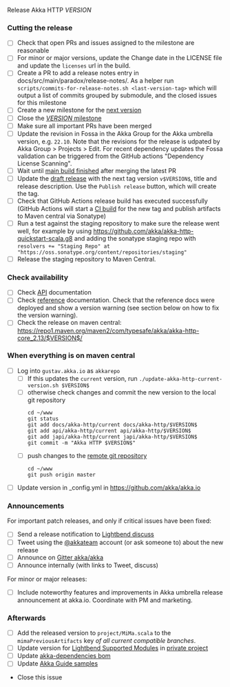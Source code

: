 Release Akka HTTP $VERSION$

<!--
Release Train Issue Template for Akka HTTP

(Liberally copied and adopted from Scala itself https://github.com/scala/scala-dev/blob/b11cd2e4a4431de7867db6b39362bea8fa6650e7/notes/releases/template.md)

For every release, use the `scripts/create-release-issue.sh` to make a copy of this file named after the release, and expand the variables.

Variables to be expanded in this template:
- VERSION=???

Key links:
  - akka/akka-http milestone: https://github.com/akka/akka-http/milestone/?
-->

### Cutting the release

- [ ] Check that open PRs and issues assigned to the milestone are reasonable
- [ ] For minor or major versions, update the Change date in the LICENSE file and update the `licenses` url in the build.
- [ ] Create a PR to add a release notes entry in docs/src/main/paradox/release-notes/. As a helper run `scripts/commits-for-release-notes.sh <last-version-tag>` which will output a list of commits grouped by submodule, and the closed issues for this milestone
- [ ] Create a new milestone for the [next version](https://github.com/akka/akka-http/milestones)
- [ ] Close the [$VERSION$ milestone](https://github.com/akka/akka-http/milestones?direction=asc&sort=due_date)
- [ ] Make sure all important PRs have been merged
- [ ] Update the revision in Fossa in the Akka Group for the Akka umbrella version, e.g. `22.10`. Note that the revisions for the release is udpated by Akka Group > Projects > Edit. For recent dependency updates the Fossa validation can be triggered from the GitHub actions "Dependency License Scanning".
- [ ] Wait until [main build finished](https://github.com/akka/akka-http/actions) after merging the latest PR
- [ ] Update the [draft release](https://github.com/akka/akka-http/releases) with the next tag version `v$VERSION$`, title and release description. Use the `Publish release` button, which will create the tag.
- [ ] Check that GitHub Actions release build has executed successfully (GitHub Actions will start a [CI build](https://github.com/akka/akka-http/actions) for the new tag and publish artifacts to Maven central via Sonatype)
- [ ] Run a test against the staging repository to make sure the release went well, for example by using https://github.com/akka/akka-http-quickstart-scala.g8 and adding the sonatype staging repo with `resolvers += "Staging Repo" at "https://oss.sonatype.org/content/repositories/staging"`
- [ ] Release the staging repository to Maven Central.

### Check availability

- [ ] Check [API](https://doc.akka.io/api/akka-http/$VERSION$/) documentation
- [ ] Check [reference](https://doc.akka.io/docs/akka-http/$VERSION$/) documentation. Check that the reference docs were deployed and show a version warning (see section below on how to fix the version warning).
- [ ] Check the release on maven central: https://repo1.maven.org/maven2/com/typesafe/akka/akka-http-core_2.13/$VERSION$/

### When everything is on maven central
  - [ ] Log into `gustav.akka.io` as `akkarepo` 
    - [ ] If this updates the `current` version, run `./update-akka-http-current-version.sh $VERSION$`
    - [ ] otherwise check changes and commit the new version to the local git repository
         ```
         cd ~/www
         git status
         git add docs/akka-http/current docs/akka-http/$VERSION$
         git add api/akka-http/current api/akka-http/$VERSION$
         git add japi/akka-http/current japi/akka-http/$VERSION$
         git commit -m "Akka HTTP $VERSION$"
         ```
    - [ ] push changes to the [remote git repository](https://github.com/akka/doc.akka.io)
         ```
         cd ~/www
         git push origin master
         ```
  - [ ] Update version in _config.yml in https://github.com/akka/akka.io

### Announcements

For important patch releases, and only if critical issues have been fixed:

- [ ] Send a release notification to [Lightbend discuss](https://discuss.akka.io)
- [ ] Tweet using the [@akkateam](https://twitter.com/akkateam/) account (or ask someone to) about the new release
- [ ] Announce on [Gitter akka/akka](https://gitter.im/akka/akka)
- [ ] Announce internally (with links to Tweet, discuss)

For minor or major releases:

- [ ] Include noteworthy features and improvements in Akka umbrella release announcement at akka.io. Coordinate with PM and marketing.

### Afterwards

- [ ] Add the released version to `project/MiMa.scala` to the `mimaPreviousArtifacts` key *of all current compatible branches*.
- [ ] Update version for [Lightbend Supported Modules](https://developer.lightbend.com/docs/lightbend-platform/introduction/getting-help/build-dependencies.html) in [private project](https://github.com/lightbend/lightbend-technology-intro-doc/blob/master/docs/modules/getting-help/examples/build.sbt)
- [ ] Update [akka-dependencies bom](https://github.com/lightbend/akka-dependencies)
- [ ] Update [Akka Guide samples](https://github.com/akka/akka-platform-guide)
- Close this issue
